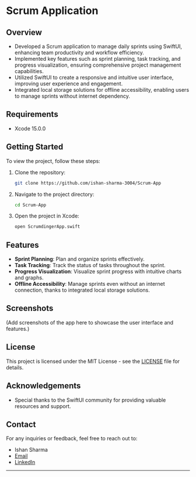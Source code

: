 # Scrum Application

## Overview
- Developed a Scrum application to manage daily sprints using SwiftUI, enhancing team productivity and workflow efficiency.
- Implemented key features such as sprint planning, task tracking, and progress visualization, ensuring comprehensive project management capabilities.
- Utilized SwiftUI to create a responsive and intuitive user interface, improving user experience and engagement.
- Integrated local storage solutions for offline accessibility, enabling users to manage sprints without internet dependency.

## Requirements
- Xcode 15.0.0

## Getting Started
To view the project, follow these steps:

1. Clone the repository:
    ```sh
    git clone https://github.com/ishan-sharma-3004/Scrum-App
    ```

2. Navigate to the project directory:
    ```sh
    cd Scrum-App
    ```

3. Open the project in Xcode:
    ```sh
    open ScrumdingerApp.swift
    ```

## Features
- **Sprint Planning**: Plan and organize sprints effectively.
- **Task Tracking**: Track the status of tasks throughout the sprint.
- **Progress Visualization**: Visualize sprint progress with intuitive charts and graphs.
- **Offline Accessibility**: Manage sprints even without an internet connection, thanks to integrated local storage solutions.

## Screenshots
(Add screenshots of the app here to showcase the user interface and features.)

## License
This project is licensed under the MIT License - see the [LICENSE](LICENSE) file for details.

## Acknowledgements
- Special thanks to the SwiftUI community for providing valuable resources and support.

## Contact
For any inquiries or feedback, feel free to reach out to:
- Ishan Sharma
- [Email](mailto:your.email@example.com)
- [LinkedIn](https://www.linkedin.com/in/ishan-sharma-3004)

---
